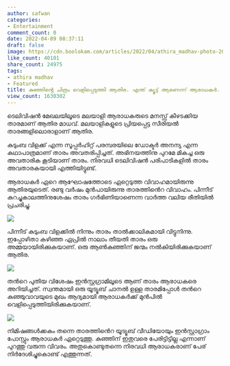 ```yaml
---
author: safwan
categories:
- Entertainment
comment_count: 0
date: 2022-04-09 08:37:11
draft: false
image: https://cdn.boolokam.com/articles/2022/04/athira_madhav-photo-2022_04_09_14_01-819x1024.jpg
like_count: 40101
share_count: 24975
tags:
- athira madhav
- Featured
title: കുഞ്ഞിൻ്റെ ചിത്രം വെളിപ്പെടുത്തി ആതിര. എന്ത് ക്യൂട്ട് ആണെന്ന് ആരാധകർ.
view_count: 1630302
---
```


ടെലിവിഷൻ മേഖലയിലൂടെ മലയാളി ആരാധകരുടെ മനസ്സ് കീഴടക്കിയ താരമാണ് ആതിര മാധവ്. മലയാളികളുടെ പ്രിയപ്പെട്ട സീരിയൽ താരങ്ങളിലൊരാളാണ് ആതിര.

കുടുംബ വിളക്ക് എന്ന സൂപ്പർഹിറ്റ് പരമ്പരയിലെ ഡോക്ടർ അനന്യ എന്ന കഥാപാത്രമാണ് താരം അവതരിപ്പിച്ചത്. അഭിനയത്തിനു പുറമേ മികച്ച ഒരു അവതാരിക കൂടിയാണ് താരം. നിരവധി ടെലിവിഷൻ പരിപാടികളിൽ താരം അവതാരകയായി എത്തിയിട്ടുണ്ട്.

ആരാധകർ ഏറെ ആഘോഷത്തോടെ ഏറ്റെടുത്ത വിവാഹമായിരുന്നു ആതിരയുടെത്. രണ്ടു വർഷം മുൻപായിരുന്നു താരത്തിൻെറ വിവാഹം. പിന്നീട് കുറച്ചുകാലത്തിനുശേഷം താരം ഗർഭിണിയാണെന്ന വാർത്ത വലിയ രീതിയിൽ പ്രചരിച്ചു.

![](https://cdn.boolokam.com/articles/2022/04/athira_madhav-photo-2022_04_09_14_01-819x1024.jpg)

പിന്നീട് കുടുംബ വിളക്കിൽ നിന്നും താരം താൽക്കാലികമായി വിട്ടുനിന്നു. ഇപ്പോഴിതാ കഴിഞ്ഞ ഏപ്രിൽ നാലാം തീയതി താരം ഒരു അമ്മയായിരിക്കുകയാണ്. ഒരു ആൺകുഞ്ഞിന് ജന്മം നൽകിയിരിക്കുകയാണ് ആതിര.

![](https://cdn.boolokam.com/articles/2022/04/athira_madhav-post-2022_03_09_20_20-1-819x1024.jpg)

തൻറെ പുതിയ വിശേഷം ഇൻസ്റ്റഗ്രാമിലൂടെ ആണ് താരം ആരാധകരെ അറിയിച്ചത്. സ്വന്തമായി ഒരു യൂട്യൂബ് ചാനൽ ഉള്ള താരമിപ്പോൾ തൻറെ കുഞ്ഞുവാവയുടെ മുഖം ആദ്യമായി ആരാധകർക്ക് മുൻപിൽ വെളിപ്പെടുത്തിയിരിക്കുകയാണ്.

![](https://cdn.boolokam.com/articles/2022/04/athira_madhav-post-2022_03_09_20_20-3-823x1024.jpg)

നിമിഷങ്ങൾക്കകം തന്നെ താരത്തിൻെറ യൂട്യൂബ് വീഡിയോയും ഇൻസ്റ്റാഗ്രാം പോസ്റ്റും ആരാധകർ ഏറ്റെടുത്തു. കുഞ്ഞിന് ഇതുവരെ പേരിട്ടിട്ടില്ല എന്നാണ് പുറത്തു വരുന്ന വിവരം. അതുകൊണ്ടുതന്നെ നിരവധി ആരാധകരാണ് പേര് നിർദേശിച്ചുകൊണ്ട് എത്തുന്നത്.
